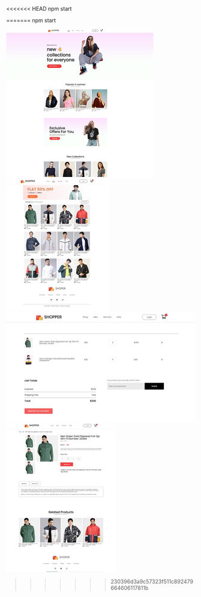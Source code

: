 <<<<<<< HEAD
npm start

=======
npm start 


![ilustration](https://github.com/Topchak/Potrfolio-ShopReact/raw/main/screen-1.jpg)
![ilustration](https://github.com/Topchak/Potrfolio-ShopReact/raw/main/screen-2.jpg)
![ilustration](https://github.com/Topchak/Potrfolio-ShopReact/raw/main/screen-4.jpg)
![ilustration](https://github.com/Topchak/Potrfolio-ShopReact/raw/main/screen-3.jpg)
>>>>>>> 230396d3a9c57323f511c892479664606117811b
